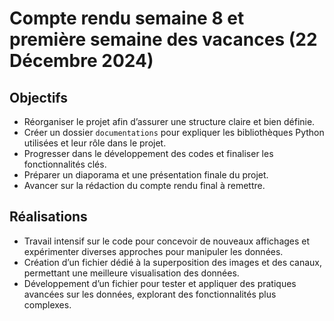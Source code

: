 # Compte rendu semaine 8 et première semaine des vacances (22 Décembre 2024)

## Objectifs  

- Réorganiser le projet afin d’assurer une structure claire et bien définie.  
- Créer un dossier `documentations` pour expliquer les bibliothèques Python utilisées et leur rôle dans le projet.  
- Progresser dans le développement des codes et finaliser les fonctionnalités clés.  
- Préparer un diaporama et une présentation finale du projet.  
- Avancer sur la rédaction du compte rendu final à remettre.  

## Réalisations  

- Travail intensif sur le code pour concevoir de nouveaux affichages et expérimenter diverses approches pour manipuler les données.  
- Création d’un fichier dédié à la superposition des images et des canaux, permettant une meilleure visualisation des données.  
- Développement d’un fichier pour tester et appliquer des pratiques avancées sur les données, explorant des fonctionnalités plus complexes.  